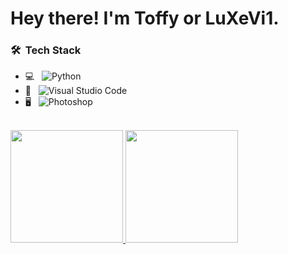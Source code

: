 <h1> Hey there! I'm Toffy or LuXeVi1.</h1>

<h3> 🛠 &nbsp;Tech Stack</h3>

- 💻 &nbsp;
  ![Python](https://img.shields.io/badge/-Python-333333?style=flat&logo=python)
- 🔧 &nbsp;
  ![Visual Studio Code](https://img.shields.io/badge/-Visual%20Studio%20Code-333333?style=flat&logo=visual-studio-code&logoColor=007ACC)
- 🖥 &nbsp;
  ![Photoshop](https://img.shields.io/badge/-Photoshop-333333?style=flat&logo=adobe-photoshop)

<br/>

<a href="https://github.com/BuXeVi1">
  <img height="180em" src="https://github-readme-stats.vercel.app/api?username=BuXeVi1&theme=buefy&show_icons=true" />
  <img height="180em" src="https://github-readme-stats.vercel.app/api/top-langs/?username=BuXeVi1&theme=buefy&layout=compact" />
</a>

<br/>
